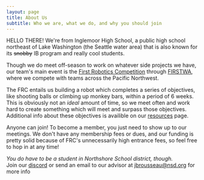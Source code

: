 ```yaml
---
layout: page
title: About Us
subtitle: Who we are, what we do, and why you should join
---
```


HELLO THERE! We're from Inglemoor High School, a public high school northeast of Lake Washington (the Seattle water area) that is also known for its ~~snobby~~ IB program and really cool students.

Though we do meet off-season to work on whatever side projects we have, our team's main event is the [First Robotics Competition](https://www.firstinspires.org/robotics/frc) through [FIRSTWA](https://firstwa.org/), where we compete with teams across the Pacific Northwest. 

The FRC entails us building a robot which completes a series of objectives, like shooting balls or climbing up monkey bars, within a period of 6 weeks. This is obviously not an *ideal* amount of time, so we meet often and work hard to create something which will meet and surpass those objectives. Additional info about these objectives is availible on our [resources](https://www.valhallabots.tech/resources/) page.   

Anyone can join! To become a member, you just need to show up to our meetings. We don't have any membership fees or dues, and our funding is pretty solid because of FRC's unnecessarily high entrance fees, so feel free to hop in at any time!

*You do have to be a student in Northshore School district, though.*  
Join our [discord](https://discord.gg/a5N8bf5n) or send an email to our advisor at jbrousseau@nsd.org for more info
